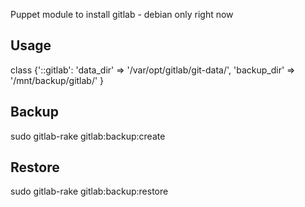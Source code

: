 Puppet module to install gitlab - debian only right now

Usage
-----

class {'::gitlab':
	'data_dir'   => '/var/opt/gitlab/git-data/',
	'backup_dir' => '/mnt/backup/gitlab/'
}

Backup
------

sudo gitlab-rake gitlab:backup:create

Restore
-------

sudo gitlab-rake gitlab:backup:restore